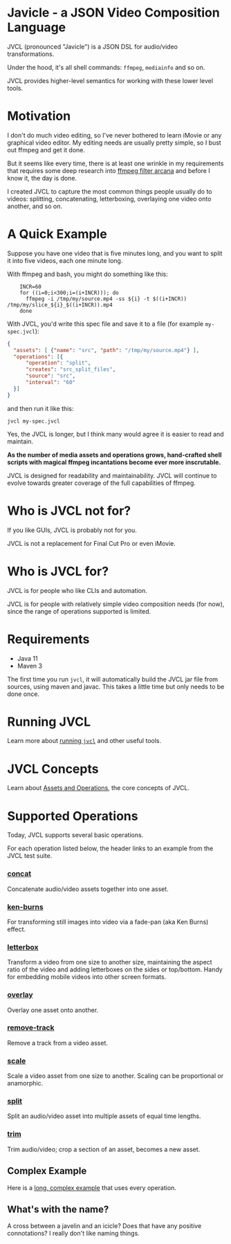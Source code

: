 # Javicle - a JSON Video Composition Language
JVCL (pronounced "Javicle") is a JSON DSL for audio/video transformations.

Under the hood, it's all shell commands: `ffmpeg`, `mediainfo` and so on.

JVCL provides higher-level semantics for working with these lower level tools.

# Motivation
I don't do much video editing, so I've never bothered to learn iMovie or any
graphical video editor. My editing needs are usually pretty simple, so I bust
out ffmpeg and get it done.

But it seems like every time, there is at least one wrinkle in my requirements
that requires some deep research into
[ffmpeg filter arcana](https://ffmpeg.org/ffmpeg-filters.html)
and before I know it, the day is done.

I created JVCL to capture the most common things people usually do to videos:
splitting, concatenating, letterboxing, overlaying one video onto another,
and so on.

# A Quick Example
Suppose you have one video that is five minutes long,
and you want to split it into five videos, each one minute long.

With ffmpeg and bash, you might do something like this:
```shell script
    INCR=60
    for ((i=0;i<300;i=(i+INCR))); do
      ffmpeg -i /tmp/my/source.mp4 -ss ${i} -t $((i+INCR)) /tmp/my/slice_${i}_$((i+INCR)).mp4
    done
```
With JVCL, you'd write this spec file and save it to a file
(for example `my-spec.jvcl`):
```json
{
  "assets": [ {"name": "src", "path": "/tmp/my/source.mp4"} ],
  "operations": [{
      "operation": "split",
      "creates": "src_split_files",
      "source": "src",
      "interval": "60"
  }]
}
```
and then run it like this:
```shell script
jvcl my-spec.jvcl
```
Yes, the JVCL is longer, but I think many would agree it is easier to read
and maintain.

**As the number of media assets and operations grows, hand-crafted shell
scripts with magical ffmpeg incantations become ever more inscrutable.**

JVCL is designed for readability and maintainability. JVCL will continue to
evolve towards greater coverage of the full capabilities of ffmpeg.

# Who is JVCL not for?
If you like GUIs, JVCL is probably not for you.

JVCL is not a replacement for Final Cut Pro or even iMovie.

# Who is JVCL for?
JVCL is for people who like CLIs and automation.

JVCL is for people with relatively simple video composition needs (for now),
since the range of operations supported is limited.

# Requirements
 * Java 11
 * Maven 3

The first time you run `jvcl`, it will automatically build the JVCL jar file
from sources, using maven and javac. This takes a little time but only needs
to be done once.

# Running JVCL
Learn more about [running `jvcl`](docs/running.md) and other useful tools.

# JVCL Concepts
Learn about [Assets and Operations](docs/concepts.md), the core concepts
of JVCL.

# Supported Operations
Today, JVCL supports several basic operations.

For each operation listed below, the header links to an example from the JVCL
test suite.

### [concat](src/test/resources/tests/test_concat.jvcl)
Concatenate audio/video assets together into one asset.

### [ken-burns](src/test/resources/tests/test_ken_burns.jvcl)
For transforming still images into video via a fade-pan (aka Ken Burns) effect.

### [letterbox](src/test/resources/tests/test_letterbox.jvcl)
Transform a video from one size to another size, maintaining the aspect ratio
of the video and adding letterboxes on the sides or top/bottom.
Handy for embedding mobile videos into other screen formats.

### [overlay](src/test/resources/tests/test_overlay.jvcl)
Overlay one asset onto another.

### [remove-track](src/test/resources/tests/test_remove_track.jvcl)
Remove a track from a video asset.

### [scale](src/test/resources/tests/test_scale.jvcl)
Scale a video asset from one size to another. Scaling can be proportional
or anamorphic.

### [split](src/test/resources/tests/test_split.jvcl)
Split an audio/video asset into multiple assets of equal time lengths.

### [trim](src/test/resources/tests/test_trim.jvcl)
Trim audio/video; crop a section of an asset, becomes a new asset.

## Complex Example
Here is a [long, complex example](docs/complex_example.md) that uses
every operation.

## What's with the name?
A cross between a javelin and an icicle?
Does that have any positive connotations?
I really don't like naming things.

